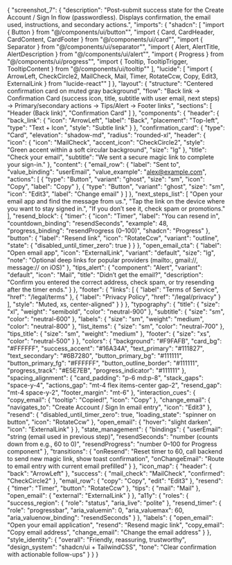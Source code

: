 {
  "screenshot_7": {
    "description": "Post-submit success state for the Create Account / Sign In flow (passwordless). Displays confirmation, the email used, instructions, and secondary actions.",
    "imports": {
      "shadcn": [
        "import { Button } from \"@/components/ui/button\"",
        "import { Card, CardHeader, CardContent, CardFooter } from \"@/components/ui/card\"",
        "import { Separator } from \"@/components/ui/separator\"",
        "import { Alert, AlertTitle, AlertDescription } from \"@/components/ui/alert\"",
        "import { Progress } from \"@/components/ui/progress\"",
        "import { Tooltip, TooltipTrigger, TooltipContent } from \"@/components/ui/tooltip\""
      ],
      "lucide": [
        "import { ArrowLeft, CheckCircle2, MailCheck, Mail, Timer, RotateCcw, Copy, Edit3, ExternalLink } from \"lucide-react\""
      ]
    },
    "layout": {
      "structure": "Centered confirmation card on muted gray background",
      "flow": "Back link → Confirmation Card (success icon, title, subtitle with user email, next steps) → Primary/secondary actions → Tips/Alert → Footer links",
      "sections": [
        "Header (Back link)",
        "Confirmation Card"
      ]
    },
    "components": {
      "header": {
        "back_link": {
          "icon": "ArrowLeft",
          "label": "Back",
          "placement": "Top-left",
          "type": "Text + Icon",
          "style": "Subtle link"
        }
      },
      "confirmation_card": {
        "type": "Card",
        "elevation": "shadow-md",
        "radius": "rounded-xl",
        "header": {
          "icon": {
            "icon": "MailCheck",
            "accent_icon": "CheckCircle2",
            "style": "Green accent within a soft circular background",
            "size": "lg"
          },
          "title": "Check your email",
          "subtitle": "We sent a secure magic link to complete your sign-in."
        },
        "content": {
          "email_row": {
            "label": "Sent to",
            "value_binding": "userEmail",
            "value_example": "alex@example.com",
            "actions": [
              { "type": "Button", "variant": "ghost", "size": "sm", "icon": "Copy", "label": "Copy" },
              { "type": "Button", "variant": "ghost", "size": "sm", "icon": "Edit3", "label": "Change email" }
            ]
          },
          "next_steps_list": [
            "Open your email app and find the message from us.",
            "Tap the link on the device where you want to stay signed in.",
            "If you don’t see it, check spam or promotions."
          ],
          "resend_block": {
            "timer": {
              "icon": "Timer",
              "label": "You can resend in",
              "countdown_binding": "resendSeconds",
              "example": 48,
              "progress_binding": "resendProgress (0–100)",
              "shadcn": "Progress"
            },
            "button": {
              "label": "Resend link",
              "icon": "RotateCcw",
              "variant": "outline",
              "state": { "disabled_until_timer_zero": true }
            }
          },
          "open_email_cta": {
            "label": "Open email app",
            "icon": "ExternalLink",
            "variant": "default",
            "size": "lg",
            "note": "Optional deep links for popular providers (mailto:, gmail://, message:// on iOS)"
          },
          "tips_alert": {
            "component": "Alert",
            "variant": "default",
            "icon": "Mail",
            "title": "Didn’t get the email?",
            "description": "Confirm you entered the correct address, check spam, or try resending after the timer ends."
          }
        },
        "footer": {
          "links": [
            { "label": "Terms of Service", "href": "/legal/terms" },
            { "label": "Privacy Policy", "href": "/legal/privacy" }
          ],
          "style": "Muted, xs, center-aligned"
        }
      }
    },
    "typography": {
      "title": { "size": "xl", "weight": "semibold", "color": "neutral-900" },
      "subtitle": { "size": "sm", "color": "neutral-600" },
      "labels": { "size": "sm", "weight": "medium", "color": "neutral-800" },
      "list_items": { "size": "sm", "color": "neutral-700" },
      "tips_title": { "size": "sm", "weight": "medium" },
      "footer": { "size": "xs", "color": "neutral-500" }
    },
    "colors": {
      "background": "#F9FAFB",
      "card_bg": "#FFFFFF",
      "success_accent": "#16A34A",
      "text_primary": "#111827",
      "text_secondary": "#6B7280",
      "button_primary_bg": "#111111",
      "button_primary_fg": "#FFFFFF",
      "button_outline_border": "#111111",
      "progress_track": "#E5E7EB",
      "progress_indicator": "#111111"
    },
    "spacing_alignment": {
      "card_padding": "p-6 md:p-8",
      "stack_gaps": "space-y-4",
      "actions_gap": "mt-4 flex items-center gap-2",
      "resend_gap": "mt-4 space-y-2",
      "footer_margin": "mt-6"
    },
    "interaction_cues": {
      "copy_email": { "tooltip": "Copied!", "icon": "Copy" },
      "change_email": { "navigates_to": "Create Account / Sign In email entry", "icon": "Edit3" },
      "resend": { "disabled_until_timer_zero": true, "loading_state": "spinner on button", "icon": "RotateCcw" },
      "open_email": { "hover": "slight darken", "icon": "ExternalLink" }
    },
    "state_management": {
      "bindings": {
        "userEmail": "string (email used in previous step)",
        "resendSeconds": "number (counts down from e.g., 60 to 0)",
        "resendProgress": "number 0–100 for Progress component"
      },
      "transitions": {
        "onResend": "Reset timer to 60, call backend to send new magic link, show toast confirmation",
        "onChangeEmail": "Route to email entry with current email prefilled"
      }
    },
    "icon_map": {
      "header": { "back": "ArrowLeft" },
      "success": { "mail_check": "MailCheck", "confirmed": "CheckCircle2" },
      "email_row": { "copy": "Copy", "edit": "Edit3" },
      "resend": { "timer": "Timer", "button": "RotateCcw" },
      "tips": { "mail": "Mail" },
      "open_email": { "external": "ExternalLink" }
    },
    "a11y": {
      "roles": {
        "success_region": { "role": "status", "aria_live": "polite" },
        "resend_timer": { "role": "progressbar", "aria_valuemin": 0, "aria_valuemax": 60, "aria_valuenow_binding": "resendSeconds" }
      },
      "labels": {
        "open_email": "Open your email application",
        "resend": "Resend magic link",
        "copy_email": "Copy email address",
        "change_email": "Change the email address"
      }
    },
    "style_identity": {
      "overall": "Friendly, reassuring, trustworthy",
      "design_system": "shadcn/ui + TailwindCSS",
      "tone": "Clear confirmation with actionable follow-ups"
    }
  }
}
